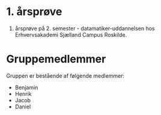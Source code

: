 # 1. årsprøve
1. årsprøve på 2. semester - datamatiker-uddannelsen hos Erhvervsakademi Sjælland Campus Roskilde.

# Gruppemedlemmer
Gruppen er bestående af følgende medlemmer:
<ul>
  <li>Benjamin</li>
  <li>Henrik</li>
  <li>Jacob</li>
  <li>Daniel</li>
</ul>
